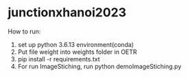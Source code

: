 # junctionxhanoi2023
How to run:
1. set up python 3.6.13 environment(conda)
2. Put file weight into weights folder in OETR
2. pip install -r requirements.txt
3. For run ImageStiching, run python demoImageStiching.py